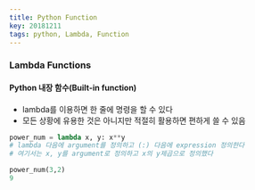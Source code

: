 ```yaml
---
title: Python Function
key: 20181211
tags: python, Lambda, Function
---
```


### Lambda Functions
#### Python 내장 함수(Built-in function)
- lambda를 이용하면 한 줄에 명령을 할 수 있다
- 모든 상황에 유용한 것은 아니지만 적절히 활용하면 편하게 쓸 수 있음

```python
power_num = lambda x, y: x**y
# lambda 다음에 argument를 정의하고 (:) 다음에 expression 정의한다
# 여기서는 x, y를 argument로 정의하고 x의 y제곱으로 정의했다

power_num(3,2)
9
```
